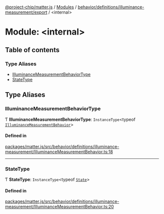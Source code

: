 [@project-chip/matter.js](../README.md) / [Modules](../modules.md) / [behavior/definitions/illuminance-measurement/export](behavior_definitions_illuminance_measurement_export.md) / \<internal\>

# Module: \<internal\>

## Table of contents

### Type Aliases

- [IlluminanceMeasurementBehaviorType](behavior_definitions_illuminance_measurement_export._internal_.md#illuminancemeasurementbehaviortype)
- [StateType](behavior_definitions_illuminance_measurement_export._internal_.md#statetype)

## Type Aliases

### IlluminanceMeasurementBehaviorType

Ƭ **IlluminanceMeasurementBehaviorType**: `InstanceType`\<typeof [`IlluminanceMeasurementBehavior`](behavior_definitions_illuminance_measurement_export.md#illuminancemeasurementbehavior)\>

#### Defined in

[packages/matter.js/src/behavior/definitions/illuminance-measurement/IlluminanceMeasurementBehavior.ts:18](https://github.com/project-chip/matter.js/blob/c0d55745d5279e16fdfaa7d2c564daa31e19c627/packages/matter.js/src/behavior/definitions/illuminance-measurement/IlluminanceMeasurementBehavior.ts#L18)

___

### StateType

Ƭ **StateType**: `InstanceType`\<typeof [`State`](../classes/behavior_definitions_illuminance_measurement_export.IlluminanceMeasurementServer.md#state-1)\>

#### Defined in

[packages/matter.js/src/behavior/definitions/illuminance-measurement/IlluminanceMeasurementBehavior.ts:20](https://github.com/project-chip/matter.js/blob/c0d55745d5279e16fdfaa7d2c564daa31e19c627/packages/matter.js/src/behavior/definitions/illuminance-measurement/IlluminanceMeasurementBehavior.ts#L20)
